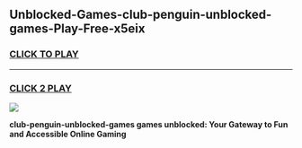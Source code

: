 
## Unblocked-Games-club-penguin-unblocked-games-Play-Free-x5eix
<h3>
<a href="https://premium76.site?title=club-penguin-unblocked-games&ref=22A">CLICK TO PLAY</a></h3>
<hr>

<h3>
<a href="https://premium76.site?title=club-penguin-unblocked-games&ref=22A">CLICK 2 PLAY</a>
  
</h3>

<a href="https://premium76.site?title=club-penguin-unblocked-games&ref=22A"><img src="https://clearcache.store/games.png"></a>


**club-penguin-unblocked-games games unblocked: Your Gateway to Fun and Accessible Online Gaming**
